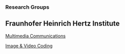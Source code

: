 ### Research Groups

Fraunhofer Heinrich Hertz Institute
-----------------------------------

[Multimedia Communications](http://www.hhi.fraunhofer.de/en/fields-of-competence/image-processing/research-groups/multimedia-communications.html)


[Image & Video Coding](http://www.hhi.fraunhofer.de/en/fields-of-competence/image-processing/research-groups/image-video-coding.html)
